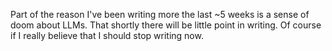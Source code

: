 Part of the reason I've been writing more the last ~5 weeks is a sense of doom about LLMs. That shortly there will be little point in writing. Of course if I really believe that I should stop writing now.

